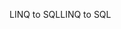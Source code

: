 <span data-ttu-id="db87f-101">LINQ to SQL</span><span class="sxs-lookup"><span data-stu-id="db87f-101">LINQ to SQL</span></span>